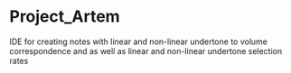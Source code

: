 # Project_Artem
IDE for creating notes with linear and non-linear undertone to volume correspondence and as well as linear and non-linear undertone selection rates
